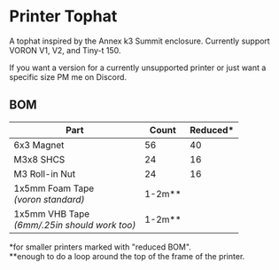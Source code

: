 # Printer Tophat

A tophat inspired by the Annex k3 Summit enclosure. Currently support VORON V1, V2, and Tiny-t 150.

If you want a version for a currently unsupported printer or just want a specific size PM me on Discord.

## BOM
**Part** | **Count** | **Reduced***
--- | --- | ---
6x3 Magnet | 56 | 40
M3x8 SHCS | 24 | 16
M3 Roll-in Nut | 24 | 16
1x5mm Foam Tape<br>*(voron standard)* | 1-2m**
1x5mm VHB Tape<br>*(6mm/.25in should work too)* | 1-2m**

*for smaller printers marked with "reduced BOM".<br>
**enough to do a loop around the top of the frame of the printer.
